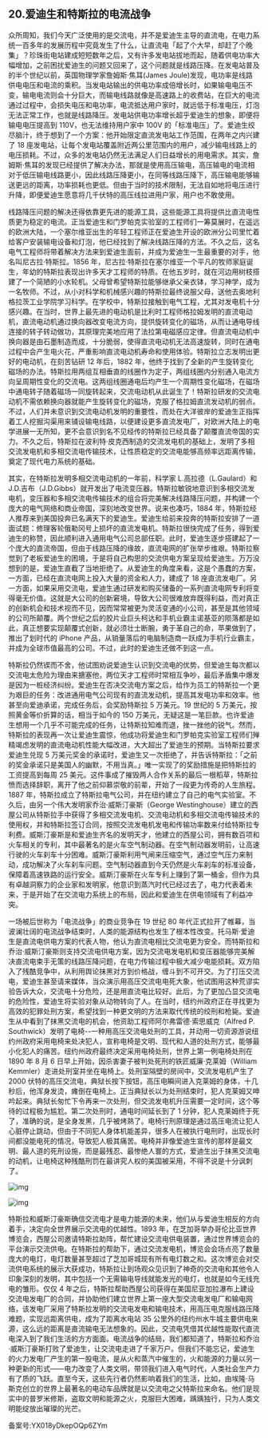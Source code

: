 ## 20.爱迪生和特斯拉的电流战争
众所周知，我们今天广泛使用的是交流电，并不是爱迪生主导的直流电，在电力系统一百多年的发展历程中究竟发生了什么，让直流电「起了个大早，却赶了个晚集」？珍珠街电站建成短短数年之后，又有许多发电站拔地而起，随着供电功率大幅增加，之前困扰爱迪生的问题又回来了，这个问题就是线路压降。在发电站普及的半个世纪以前，英国物理学家詹姆斯·焦耳(James Joule)发现，电功率是线路供电电压和电流的乘积。当发电站输出的供电功率成倍增长时，如果输电电压不变，输电电流则会十分巨大，而输电线路就像是高速路上的收费站，在巨大的电流通过过程中，会损失电压和电功率，电流抵达用户家时，就远低于标准电压，灯泡无法正常工作，也就是线路降压。发电站供电功率增长超乎爱迪生的想象，即便将输电电压提高到 110V，也无法维持用户家中 100V 的「标准电压」了。爱迪生绞尽脑汁，终于想到了一个方案：他开始限定直流发电站工作范围，在两年之内兴建了 18 座发电站，让每个发电站覆盖附近两公里范围内的用户，减少输电线路上的电压损耗。不过，众多的发电站仍然无法满足人们日益增长的用电需求。其实，詹姆斯·焦耳的发现已经提供了解决办法，那就是使用高压输电，高压输电的电流相对于低压输电线路更小，因此线路压降更小，在同等线路压降下，高压输电能够输送更远的距离，功率损耗也更低。但由于当时的技术限制，无法自如地将电压进行升降，即便爱迪生愿意将几千伏特的高压线拉进用户家，用户也不敢使用。


线路降压问题的解决还得依靠更先进的能源工具，这些能源工具将提供比直流电性质更为稳定的电流。正当爱迪生和门罗帕克实验室的工程师们一筹莫展时，在遥远的欧洲大陆，一个塞尔维亚出生的年轻工程师正在爱迪生开设的欧洲分公司里忙着给客户安装输电设备和灯泡，他已经找到了解决线路压降的方法。不久之后，这名电气工程师将带着解决方法来到爱迪生面前，并成为爱迪生一生最重要的对手，他名叫尼古拉·特斯拉。1856 年，尼古拉·特斯拉在塞尔维亚一个平凡的牧师家庭诞生，年幼的特斯拉表现出许多天才工程师的特质。在他五岁时，就在河边用树枝搭建了一个简陋的小水轮机。父母曾希望特斯拉能够继承父亲衣钵，学习神学，成为一名牧师。不过，从小对科学和机械感兴趣的特斯拉最终说服父母，送他去奥地利格拉茨工业学院学习科学。在学校中，特斯拉接触到电气工程，尤其对发电机十分感兴趣。在当时，世界上最先进的电动机是比利时工程师格拉姆发明的直流电动机，直流电动机通过换向器改变电流方向，提供旋转变化的磁场，从而让通电导线连接的转子转动做功，其原理完美地应用了法拉第电磁感应定律。但直流电动机中换向器是由石墨制造而成，十分脆弱，使得直流电动机无法高速旋转，同时在通电过程中会产生电火花，严重影响直流电动机寿命和使用体验。特斯拉立志发明出更好的电动机，在刻苦钻研 12 年后，1882 年，他终于找到了全新的产生旋转变化磁场的办法。特斯拉用两组互相垂直的线圈作为定子，两组线圈内分别通入电流方向呈周期性变化的交流电。这两组线圈通电后均产生一个周期性变化磁场，在磁场中通电转子随着磁场一同旋转起来，交流电动机从此诞生了！特斯拉研发的交流电动机不需依赖换向器就能产生旋转变化的磁场，克服了格拉姆直流发动机的弱点。不过，人们并未意识到交流电动机发明的重要性，而处在大洋彼岸的爱迪生正指挥着工人挖掘沟渠用来铺设输电线路，以便建设更多直流发电厂，对欧洲大陆上的电学进展一无所知，更不会意识到名不见经传的特斯拉已经具备了颠覆直流帝国的实力。不久之后，特斯拉在波利特·皮克西制造的交流发电机的基础上，发明了多相交流发电机和多相交流电传输技术，让性质稳定的交流电能够高频率远距离传输，奠定了现代电力系统的基础。


其实，在特斯拉发明多相交流电动机的一年前，科学家 L.高拉德（L.Gaulard）和 J.D.吉布（J.D.Gibbs）就开发出了电流变压器。特斯拉敏锐地意识到多相交流发电机，变压器和多相交流电传输技术的组合将完美解决线路降压问题，并构建一个庞大的电气网络和商业帝国，深刻地改变世界。说来也凑巧，1884 年，特斯拉经人推荐来到美国投奔已名满天下的爱迪生。爱迪生给前来投奔的特斯拉安排了一道面试题：修理客轮俄勒冈号上损坏的直流发电机。特斯拉很快完成了任务，得到爱迪生的称赞，因此顺利进入通用电气公司总部任职。此时，爱迪生逐步搭建起了一个庞大的直流帝国，但由于线路压降的缘故，直流电网的扩张举步维艰。特斯拉察觉到了老板爱迪生的困境，于是将自己构思的交流供电方案呈现给爱迪生。万万没想到的是，爱迪生直截了当地拒绝了。从爱迪生的角度来看，这是个愚蠢的方案，一方面，已经在直流电网上投入大量的资金和人力，建成了 18 座直流发电厂。另一方面，如果采用交流电，爱迪生通过研发和购买储备的一系列直流电网专利将变得毫无价值。这就是大公司的创新窘境，导致大公司很难放弃既得利益，而对真正的创新机会和技术视而不见，因而常常被更为灵活变通的小公司，甚至是其他领域的公司所颠覆。两个世纪之后的胶片业巨头柯达和手机业霸主诺基亚的陨落都是如此，真正想要实现颠覆式创新，就必须壮士断腕，勇于革自己的命，苹果做到了，推出了划时代的 iPhone 产品，从销量落后的电脑制造商一跃成为手机行业霸主，并成为全球市值最高的公司。不过，此时的爱迪生还做不到这一点。


特斯拉仍然锲而不舍，他试图劝说爱迪生认识到交流电的优势，但爱迪生每次都以交流电太危险为理由来搪塞他，两位天才工程师时常相互争吵，最后矛盾集中爆发是因为一桩经济纠纷。爱迪生在否决交流电方案之后，给作为员工的特斯拉一个更为艰巨的任务：改进通用电气公司现有的直流发动机，提高其发电功率和效率。他甚至向爱迪承诺，完成任务后，会奖励特斯拉 5 万美元。19 世纪的 5 万美元，按照黄金等价折算的话，相当于如今的 150 万美元，无疑这是一笔巨款。也许爱迪生想用一个几乎不可能完成的任务，让特斯拉知难而退，挫一挫他的锐气。然而，特斯拉的表现再一次让爱迪生震惊，他成功将爱迪生和门罗帕克实验室工程师们殚精竭虑发明的直流电动机性能大幅改进，大大超出了爱迪生的预期。当特斯拉要求爱迪生兑现 5 万美元奖金的承诺时，爱迪生又一次拒绝了，并告诉特斯拉：「之前的奖金承诺只是美国人的幽默，不用当真。」唯一实现了的奖励措施是把特斯拉的工资提高到每周 25 美元。这件事成了摧毁两人合作关系的最后一根稻草，特斯拉愤而选择辞职，离开了他之前仰慕崇敬的前辈，开始了一段更为传奇的人生旅程。1887 年，特斯拉成立了特斯拉电气公司，并在纽约建立了自己的电气实验室。不久后，由另一个伟大发明家乔治·威斯汀豪斯（George Westinghouse）建立的西屋公司从特斯拉手中获得了多相交流发电机、交流电动机和多相交流电传输技术的使用权，并和特斯拉签订合同，按照交流发电机发电和传输功率数来付给特斯拉专利费。威斯汀豪斯是和爱迪生齐名的发明天才，他建立的西屋公司，拥有数百项和火车相关的专利，其中最著名的是火车空气制动器。在空气制动器发明前，让高速行驶的火车刹车十分困难。威斯汀豪斯利用气闸来压缩空气，通过空气压力来制动，成功解决了火车刹车问题。空气制动器直到今天仍然是火车刹车的标准设备，保障着高速铁路的运行安全。威斯汀豪斯在火车专利上赚到了第一桶金，但作为具有卓越洞察力的企业家和发明家，他意识到蒸汽时代已经过去了，电力代表着未来，于是开始了在交流电力系统上的布局，因此和爱迪生在供电领域有了利益冲突。


一场被后世称为「电流战争」的商业竞争在 19 世纪 80 年代正式拉开了帷幕，当波澜壮阔的电流战争结束时，人类的能源结构也发生了根本性改变。托马斯·爱迪生是直流电供电方案的代表人物，他认为直流电相比交流电更为安全。而特斯拉和乔治·威斯汀豪斯则支持交流电供电方案，因为交流电发电机和变压器能够完美解决直流电束手无策的线路压降问题，在电力传输过程中极大减少电能损耗。双方陷入了残酷竞争中，从利用舆论抹黑对方到价格战，缠斗到不可开交。为了打压交流电，爱迪生甚至请来媒体，当众演示用高压交流电电死大象，他试图用这种荒谬实验告诉大众，交流电十分危险，还是用直流电比较好。此后，为了更加凸显交流电的危险性，爱迪生将实验对象从动物转向了人。在当时，纽约州政府正在寻找更为高效的犯罪处刑方案，希望找到一种更文明的方法来取代传统的绞刑和枪毙。爱迪生从中看到了抹黑交流电的机会，他资助工程师阿尔弗雷德·索思威克（Alfred P. Southwick）发明了电椅--一种用高压交流电处刑的工具，并动用一切资源游说纽约州政府采用电椅来处决犯人，宣称电椅是文明、现代和人道的处刑方式，能够最小化犯人的痛苦。纽约州政府最终决定采用电椅处刑，世界上第一例电椅处刑在 1890 年 8 月 6 日早上开始，因杀害妻子被判处死刑的铁匠威廉·克莱姆（William Kemmler）走进处刑室并坐在电椅上。处刑室隔壁的房间中，交流发电机产生了 2000 伏特的高压交流电，典狱长按下按钮，高压电瞬间进入克莱姆的身体，十几秒后，他浑身发烫，瘫倒在电椅上。正当典狱长以为处刑结束时，犯人克莱姆又呻吟起来。典狱长匆忙下令再来一次处刑，但交流发电机升压需要一定时间，这个等待的过程极为尴尬。第二次处刑时，通电时间延长到了 1 分钟，犯人克莱姆终于死了，准确的说，是全身发黑，几乎被烤熟了。电椅行刑原理是通过高压电流让犯人心脏停止跳动，但由于不同犯人身体机能差异，很多人在被执行电刑时，出现长时间都没能电死的情况，导致犯人极其痛苦。电椅并非像爱迪生宣传的那样是最文明、最人道的死刑设施，而是最残忍、最惨绝人寰的方式，爱迪生出于抹黑交流电的动机，让电椅这种残酷刑罚在最讲究人权的美国被采用，不得不说是十分讽刺了。


  



![img](https://pic1.zhimg.com/v2-bcca6f7e4b3f884985826cf94282cf91.webp)

  



![img](https://pic4.zhimg.com/v2-b1b9050f314b78b3fb79fd464ec93349.webp)

特斯拉和威斯汀豪斯确信交流电才是电力能源的未来，他们从与爱迪生相反的方向着手，决定向全世界展示交流电的优越性。1893 年，在芝加哥举办哥伦比亚世界博览会，西屋公司邀请特斯拉助阵，帮忙建设交流电供电装置，通过世界博览会的平台演示交流供电。在特斯拉的帮助下，通过交流发电机，博览会会场点亮了数量庞大的电灯，电灯数量甚至超过了芝加哥城现有所有电灯数之和。这次博览会对交流供电系统的展示大获成功，特斯拉让到场观众见识到了神奇的交流电和其他令人印象深刻的发明，其中包括一个无需输电导线就能发光的电灯，也就是如今无线充电的雏形。仅仅 4 年之后，特斯拉帮助西屋公司获得在美国尼亚加拉瀑布上建设交流电发电厂的合同，并协助他们建立世界上第一座大型交流电发电厂和输电网络，该发电厂采用了特斯拉发明的交流电发电和输电技术，用高压电克服线路压降难题，实现远距离供电，成为了距离水电站 35 公里外的纽约州水牛城主要供电来源，这么远的距离是直流输电无法想象的。因此，交流电凭借其优越性能取代直流电深入到了我们生活的方方面面。电流战争的结局，我们都知道了，特斯拉和乔治·威斯汀豪斯打败了爱迪生，让交流电走进了千家万户。但我们不能忘记，爱迪生的火力发电厂产生的第一股电流，是从火和蒸汽中催生的，火和能源的力量以另一种更新的形式——电力改变了人类文明，带领我们进入电气时代，人类社会生产力有了质的飞跃。直至今天，这些先行者仍然影响着我们的生活，比如，由埃隆·马斯克创立的世界上最著名的电动车品牌就是以交流电之父特斯拉来命名。他们是现实中的普罗米修斯，盗取文明和能源之火，克服巨大困难，踽踽独行，只为人类文明能绽放出璀璨的光芒。


备案号:YX018yDkepOQp6ZYm

